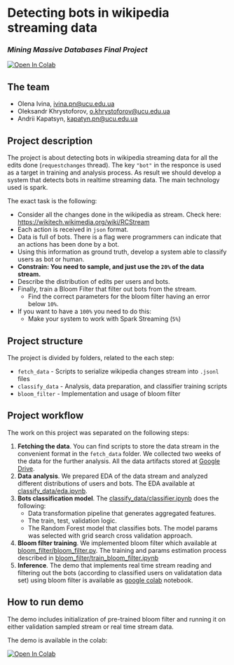 # Detecting bots in wikipedia streaming data
### *Mining Massive Databases Final Project*

[![Open In Colab](https://colab.research.google.com/assets/colab-badge.svg)](https://colab.research.google.com/drive/1GCmsU5s-HTEUvZmogIYj5YtKTMVnHVn8?usp=sharing)

## The team
- Olena Ivina, ivina.pn@ucu.edu.ua
- Oleksandr Khrystoforov, o.khrystoforov@ucu.edu.ua
- Andrii Kapatsyn, kapatyn.pn@ucu.edu.ua


## Project description

The project is about detecting bots in wikipedia streaming data for all the edits done (`requestchanges` thread). The key `"bot"` in the responce is used as a target in training and analysis process. As result we should develop a system that detects bots in realtime streaming data. The main technology used is spark.

The exact task is the following:
- Consider all the changes done in the wikipedia as stream.
    Check here: https://wikitech.wikimedia.org/wiki/RCStream
- Each action is received in `json` format.
- Data is full of bots. There is a flag were programmers can
indicate that an actions has been done by a bot.
- Using this information as ground truth, develop a system able
to classify users as bot or human.
- **Constrain: You need to sample, and just use the `20%` of
the data stream.**
- Describe the distribution of edits per users and bots.
- Finally, train a Bloom Filter that filter out bots from the stream.
    - Find the correct parameters for the bloom filter having an error below `10%`.
- If you want to have a `100%` you need to do this:
    - Make your system to work with Spark Streaming (`5%`)


## Project structure

The project is divided by folders, related to the each step:
- `fetch_data` - Scripts to serialize wikipedia changes stream into `.jsonl` files
- `classify_data` - Analysis, data preparation, and classifier training scripts
- `bloom_filter` - Implementation and usage of bloom filter


## Project workflow

The work on this project was separated on the following steps:
1. **Fetching the data**. You can find scripts to store the data stream in the convenient format in the `fetch_data` folder. We collected two weeks of the data for the further analysis.
All the data artifacts stored at [Google Drive](https://drive.google.com/drive/u/2/folders/1vpAkqFmd12BfOIcfG-LrjMBAt5EnFt55).
2. **Data analysis**. We prepared EDA of the data stream and analyzed different distributions of users and bots. The EDA available at [classify_data/eda.ipynb](classify_data/eda.ipynb).
3. **Bots classification model**.
    The [classify_data/classifier.ipynb](classify_data/classifier.ipynb) does the following:
    - Data transformation pipeline that generates aggregated features.
    - The train, test, validation logic.
    - The Random Forest model that classifies bots. The model params was selected with grid search cross validation approach.
4. **Bloom filter training**. We implemented bloom filter which available at [bloom_filter/bloom_filter.py](bloom_filter/bloom_filter.py). The training and params estimation process described in [bloom_filter/train_bloom_filter.ipynb](bloom_filter/train_bloom_filter.ipynb)
5. **Inference**. The demo that implements real time stream reading and filtering out the bots (according to classified users on validatation data set) using bloom filter is available as [google colab](https://colab.research.google.com/drive/1GCmsU5s-HTEUvZmogIYj5YtKTMVnHVn8?usp=sharing) notebook.


## How to run demo

The demo includes initialization of pre-trained bloom filter and running it on either validation sampled stream or real time stream data.

The demo is available in the colab:

[![Open In Colab](https://colab.research.google.com/assets/colab-badge.svg)](https://colab.research.google.com/drive/1GCmsU5s-HTEUvZmogIYj5YtKTMVnHVn8?usp=sharing)
